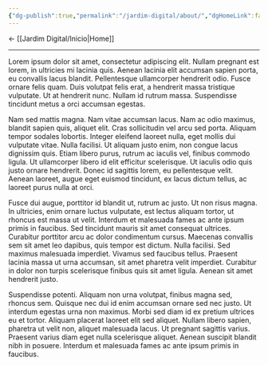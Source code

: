 ```yaml
---
{"dg-publish":true,"permalink":"/jardim-digital/about/","dgHomeLink":false,"dgPassFrontmatter":false}
---
```



<- [[Jardim Digital/Inicio|Home]]
____

Lorem ipsum dolor sit amet, consectetur adipiscing elit. Nullam pregnant est lorem, in ultricies mi lacinia quis. Aenean lacinia elit accumsan sapien porta, eu convallis lacus blandit. Pellentesque ullamcorper hendrerit odio. Fusce ornare felis quam. Duis volutpat felis erat, a hendrerit massa tristique vulputate. Ut at hendrerit nunc. Nullam id rutrum massa. Suspendisse tincidunt metus a orci accumsan egestas.

Nam sed mattis magna. Nam vitae accumsan lacus. Nam ac odio maximus, blandit sapien quis, aliquet elit. Cras sollicitudin vel arcu sed porta. Aliquam tempor sodales lobortis. Integer eleifend laoreet nulla, eget mollis dui vulputate vitae. Nulla facilisi. Ut aliquam justo enim, non congue lacus dignissim quis. Etiam libero purus, rutrum ac iaculis vel, finibus commodo ligula. Ut ullamcorper libero id elit efficitur scelerisque. Ut iaculis odio quis justo ornare hendrerit. Donec id sagittis lorem, eu pellentesque velit. Aenean laoreet, augue eget euismod tincidunt, ex lacus dictum tellus, ac laoreet purus nulla at orci.

Fusce dui augue, porttitor id blandit ut, rutrum ac justo. Ut non risus magna. In ultricies, enim ornare luctus vulputate, est lectus aliquam tortor, ut rhoncus est massa ut velit. Interdum et malesuada fames ac ante ipsum primis in faucibus. Sed tincidunt mauris sit amet consequat ultrices. Curabitur porttitor arcu ac dolor condimentum cursus. Maecenas convallis sem sit amet leo dapibus, quis tempor est dictum. Nulla facilisi. Sed maximus malesuada imperdiet. Vivamus sed faucibus tellus. Praesent lacinia massa ut urna accumsan, sit amet pharetra velit imperdiet. Curabitur in dolor non turpis scelerisque finibus quis sit amet ligula. Aenean sit amet hendrerit justo.

Suspendisse potenti. Aliquam non urna volutpat, finibus magna sed, rhoncus sem. Quisque nec dui id enim accumsan ornare sed nec justo. Ut interdum egestas urna non maximus. Morbi sed diam id ex pretium ultrices eu et tortor. Aliquam placerat laoreet elit sed aliquet. Nullam libero sapien, pharetra ut velit non, aliquet malesuada lacus. Ut pregnant sagittis varius. Praesent varius diam eget nulla scelerisque aliquet. Aenean suscipit blandit nibh in posuere. Interdum et malesuada fames ac ante ipsum primis in faucibus.
